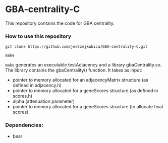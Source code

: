 # GBA-centrality-C

This repository contains the code for GBA centrality.

### How to use this repository

```
git clone https://github.com/jedrzejkubica/GBA-centrality-C.git
```

```
make
```

`make` generates an executable testAdjacency and a library gbaCentrality.so. The library contains the gbaCentrality() function. It takes as input:
- pointer to memory allocated for an adjacencyMatrix structure (as defined in adjacency.h)
- pointer to memory allocated for a geneScores structure (as defined in scores.h)
- alpha (attenuation parameter)
- pointer to memory allocated for a geneScores structure (to allocate final scores)

### Dependencies:

- bear
